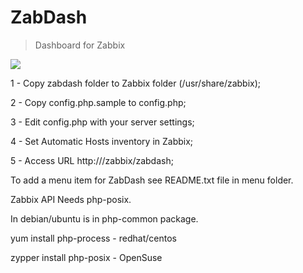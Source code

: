 # ZabDash

> Dashboard for Zabbix

![](https://repository-images.githubusercontent.com/70854481/3cc6d100-884e-11e9-82f0-821e44ba5d40)

1 - Copy zabdash folder to Zabbix folder (/usr/share/zabbix);

2 - Copy config.php.sample to config.php;

3 - Edit config.php with your server settings;

4 - Set Automatic Hosts inventory in Zabbix;

5 - Access URL http://<your zabbix server>/zabbix/zabdash;


To add a menu item for ZabDash see README.txt file in menu folder.



Zabbix API Needs php-posix.

In debian/ubuntu is in php-common package.

yum install php-process - redhat/centos

zypper install php-posix - OpenSuse
